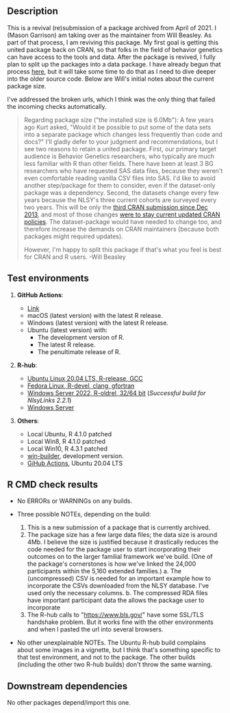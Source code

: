 Description
-----------------------------------------------

This is a revival (re)submission of a package archived from April of 2021. I (Mason Garrison) am taking over as the maintainer from Will Beasley. As part of that process, I am reviving this package. My first goal is getting this united package back on CRAN, so that folks in the field of behavior genetics can have access to the tools and data. After the package is revived, I fully plan to split up the packages into a data package. I have already begun that process [here](https://github.com/R-Computing-Lab/NlsyLinksData), but it will take some time to do that as I need to dive deeper into the older source code. Below are Will's initial notes about the current package size. 

I've addressed the broken urls, which I think was the only thing that failed the incoming checks automatically.


> Regarding package size ("the installed size is 6.0Mb"): A few years ago Kurt asked, "Would it be possible to put some of the data sets into a separate package which changes less frequently than code and docs?" I'll gladly defer to your judgment and recommendations, but I see two reasons to retain a united package.  First, our primary target audience is Behavior Genetics researchers, who typically are much less familiar with R than other fields.  There have been at least 3 BG researchers who have requested SAS data files, because they weren't even comfortable reading vanilla CSV files into SAS.  I'd like to avoid another step/package for them to consider, even if the dataset-only package was a dependency.  Second, the datasets change every few years because the NLSY's three current cohorts are surveyed every two years.  This will be only the [third CRAN submission since Dec 2013](https://cran.rstudio.com/src/contrib/Archive/NlsyLinks/), and most of those changes [were to stay current updated CRAN policies](https://cran.rstudio.com/web/packages/NlsyLinks/NEWS).  The dataset-package would have needed to change too, and therefore increase the demands on CRAN maintainers (because both packages might required updates).
>
> However, I'm happy to split this package if that's what you feel is best for CRAN and R users.  -Will Beasley

Test environments
-----------------------------------------------

1. **GitHub Actions**:  
    - [Link](https://github.com/nlsy-links/NlsyLinks/actions/runs/6187596399)
    - macOS (latest version) with the latest R release.
    - Windows (latest version) with the latest R release.
    - Ubuntu (latest version) with:
        - The development version of R.
        - The latest R release.
        - The penultimate release of R.

2. **R-hub**:
    - [Ubuntu Linux 20.04 LTS, R-release, GCC](https://builder.r-hub.io/status/NlsyLinks_2.0.9.9001.tar.gz-af51fce5ccb14c11a0e6052ff081ed80)
    - [Fedora Linux, R-devel, clang, gfortran](https://builder.r-hub.io/status/NlsyLinks_2.0.9.9001.tar.gz-356245764a0544d892f40e076b7e60c8)
    - [Windows Server 2022, R-oldrel, 32/64 bit](https://builder.r-hub.io/status/NlsyLinks_2.2.1.tar.gz-63181f5449e4894d43178e22a7287300) (*Successful build for NlsyLinks 2.2.1*)
    - [Windows Server](https://builder.r-hub.io/status/NlsyLinks_2.0.9.9001.tar.gz-00b649ba8e9e4b34ad6362d81e6cd0b0)

3. **Others**:
    - Local Ubuntu, R 4.1.0 patched
    - Local Win8, R 4.1.0 patched
    - Local Win10, R 4.3.1 patched
    - [win-builder](https://win-builder.r-project.org/NgcbF52Z5bOZ/00check.log), development version.
    - [GiHub Actions](https://github.com/OuhscBbmc/REDCapR/actions), Ubuntu 20.04 LTS

R CMD check results
-----------------------------------------------

* No ERRORs or WARNINGs on any builds.

* Three possible NOTEs, depending on the build:
    1. This is a new submission of a package that is currently archived.
    2. The package size has a few large data files; the data size is around 4Mb.  I believe the size is justified because it drastically reduces the code needed for the package user to start incorporating their outcomes on to the larger familial framework we've build.  (One of the package's cornerstones is how we've linked the 24,000 participants within the 5,160 extended families.)
        a. The (uncompressed) CSV is needed for an important example how to incorporate the CSVs downloaded from the NLSY database.  I've used only the necessary columns.
        b. The compressed RDA files have important participant data the allows the package user to incorporate
    3. The R-hub calls to "https://www.bls.gov/" have some SSL/TLS handshake problem.  But it works fine with the other environments and when I pasted the url into several browsers.
    
* No other unexplainable NOTEs.  The Ubuntu R-hub build complains about some images in a vignette, but I think that's something specific to that test environment, and not to the package.  The other builds (including the other two R-hub builds) don't throw the same warning.

Downstream dependencies
-----------------------------------------------
No other packages depend/import this one.
